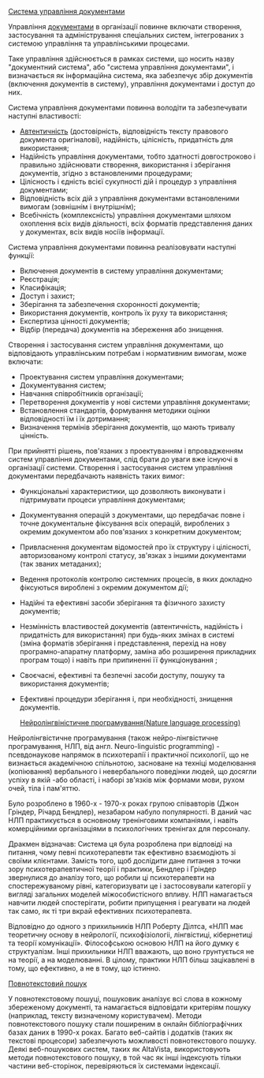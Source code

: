    [Система управління документами](https://stud.com.ua/45546/dokumentoznavstvo/sistema_upravlinnya_dokumentami)

Управління [документами](https://uk.wikipedia.org/wiki/%D0%94%D0%BE%D0%BA%D1%83%D0%BC%D0%B5%D0%BD%D1%82) в організації повинне включати створення, застосування та адміністрування спеціальних систем, інтегрованих з системою управління та управлінськими процесами.

Таке управління здійснюється в рамках системи, що носить назву "документний система", або "система управління документами", і визначається як інформаційна система, яка забезпечує збір документів (включення документів в систему), управління документами і доступ до них.

Система управління документами повинна володіти та забезпечувати наступні властивості:
- [Автентичність](https://uk.wikipedia.org/wiki/%D0%90%D0%B2%D1%82%D0%B5%D0%BD%D1%82%D0%B8%D1%87%D0%BD%D1%96%D1%81%D1%82%D1%8C_(%D0%BC%D0%B8%D1%81%D1%82%D0%B5%D1%86%D1%82%D0%B2%D0%BE)) (достовірність, відповідність тексту правового документа оригіналові), надійність, цілісність, придатність для використання;
- Надійність управління документами, тобто здатності довгостроково і правильно здійснювати створення, використання і зберігання документів, згідно з встановленими процедурами;
- Цілісность і єдність всієї сукупності дій і процедур з управління документами;
- Відповідність всіх дій з управління документами встановленими вимогам (зовнішнім і внутрішнім);
- Всебічність (комплексність) управління документами шляхом охоплення всіх видів діяльності, всіх форматів представлення даних у документах, всіх видів носіїв інформації.

Система управління документами повинна реалізовувати наступні функції:
- Включення документів в систему управління документами;
- Реєстрація;
- Класифікація;
- Доступ і захист;
- Зберігання та забезпечення схоронності документів;
- Використання документів, контроль їх руху та використання;
- Експертиза цінності документів;
- Відбір (передача) документів на збереження або знищення.

Створення і застосування систем управління документами, що відповідають
управлінським потребам і нормативним вимогам, може включати:
- Проектування систем управління документами;
- Документування систем;
- Навчання співробітників організації;
- Перетворення документів у нові системи управління документами;
- Встановлення стандартів, формування методики оцінки відповідності їм і їх дотримання;
- Визначення термінів зберігання документів, що мають тривалу цінність.

При прийнятті рішень, пов'язаних з проектуванням і впровадженням систем управління документами, слід брати до уваги вже існуючі в організації системи.
Створення і застосування систем управління документами передбачають наявність таких вимог:
- Функціональні характеристики, що дозволяють виконувати і підтримувати процеси управління документами;
- Документування операцій з документами, що передбачає повне і точне документальне фіксування всіх операцій, вироблених з окремим документом або пов'язаних з конкретним документом;
- Привласнення документам відомостей про їх структуру і цілісності, авторизованому контролі статусу, зв'язках з іншими документами (так званих метаданих);
- Ведення протоколів контролю системних процесів, в яких докладно фіксуються вироблені з окремим документом дії;
- Надійні та ефективні засоби зберігання та фізичного захисту документів;
- Незмінність властивостей документів (автентичність, надійність і придатність для використання) при будь-яких змінах в системі (зміна форматів зберігання і представлення, перехід на нову програмно-апаратну платформу, заміна або розширення прикладних програм тощо) і навіть при припиненні її функціонування ;
- Своєчасні, ефективні та безпечні засоби доступу, пошуку та використання документів;
- Ефективні процедури зберігання і, при необхідності, знищення документів.


     [Нейролінгвіністичне програмування(Nature language processing)](https://ru.wikipedia.org/wiki/%D0%9D%D0%B5%D0%B9%D1%80%D0%BE%D0%BB%D0%B8%D0%BD%D0%B3%D0%B2%D0%B8%D1%81%D1%82%D0%B8%D1%87%D0%B5%D1%81%D0%BA%D0%BE%D0%B5_%D0%BF%D1%80%D0%BE%D0%B3%D1%80%D0%B0%D0%BC%D0%BC%D0%B8%D1%80%D0%BE%D0%B2%D0%B0%D0%BD%D0%B8%D0%B5)

Нейролінгвістичне програмування (також нейро-лінгвістичне програмування, НЛП, від англ. Neuro-linguistic programming) - псевдонаукове напрямок в психотерапії і практичної психології, що не визнається академічною спільнотою, засноване на техніці моделювання (копіювання) вербального і невербального поведінки людей, що досягли успіху в якій -або області, і наборі зв'язків між формами мови, рухом очей, тіла і пам'яттю.

Було розроблено в 1960-х - 1970-х роках групою співавторів (Джон Гріндер, Річард Бендлер), незабаром набуло популярності. В даний час НЛП практикується в основному тренінговими компаніями, і навіть комерційними організаціями в психологічних тренінгах для персоналу.

Дракмен відзначав:
  Система ця була розроблена при відповіді на питання, чому певні психотерапевти так ефективно взаємодіють зі своїми клієнтами. Замість того, щоб дослідити дане питання з точки зору психотерапевтичної теорії і практики, Бендлер і Гріндер звернулися до аналізу того, що робили ці психотерапевти на спостережуваному рівні, категоризувати це і застосовували категорії у вигляді загальних моделей міжособистісного впливу. НЛП намагається навчити людей спостерігати, робити припущення і реагувати на людей так само, як ті три вкрай ефективних психотерапевта.

Відповідно до одного з прихильників НЛП Роберту Ділтса, «НЛП має теоретичну основу в нейрології, психофізіологіі, лінгвістиці, кібернетиці та теорії комунікації». Філософською основою НЛП на його думку є структуалізм. Інші прихильники НЛП вважають, що воно грунтується не на теорії, а на моделюванні. В цілому, практики НЛП більш зацікавлені в тому, що ефективно, а не в тому, що істинно.

   [Повнотекстовий пошук](https://uk.wikipedia.org/wiki/%D0%9F%D0%BE%D0%B2%D0%BD%D0%BE%D1%82%D0%B5%D0%BA%D1%81%D1%82%D0%BE%D0%B2%D0%B8%D0%B9_%D0%BF%D0%BE%D1%88%D1%83%D0%BA)
   
У повнотекстовому пошуці, пошуковик аналізує всі слова в кожному збереженому документі, та намагається відповідати критеріям пошуку (наприклад, тексту визначеному користувачем). Методи повнотекстового пошуку стали поширеним в онлайн бібліографічних базах даних в 1990-х роках. Багато веб-сайтів і додатків (таких як текстові процесори) забезпечують можливості повнотекстового пошуку. Деякі веб-пошукових систем, таких як AltaVista, використовують методи повнотекстового пошуку, в той час як інші індексують тільки частини веб-сторінок, перевіряються їх системами індексації.
